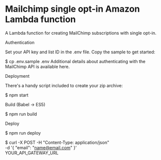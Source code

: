 # Mailchimp single opt-in Amazon Lambda function
A Lambda function for creating MailChimp subscriptions with single opt-in.

Authentication

Set your API key and list ID in the .env file. Copy the sample to get started:

$ cp .env.sample .env
Additional details about authenticating with the MailChimp API is available here.

Deployment

There's a handy script included to create your zip archive:

$ npm start

Build (Babel -> ES5)

$ npm run build

Deploy

$ npm run deploy

$ curl -X POST -H "Content-Type: application/json" \
-d '{ "email": "name@email.com" }' \
YOUR_API_GATEWAY_URL
